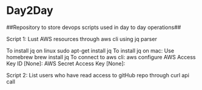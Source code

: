# Day2Day
##Repository to store devops scripts used in day to day operations##

Script 1:
Lust AWS resources through aws cli  using jq parser 

To install jq on linux sudo apt-get install jq
To install jq on mac: Use homebrew brew install jq
To connect to aws cli: aws configure AWS Access Key ID [None]: AWS Secret Access Key [None]: 


Script 2:
List users who have read access to gitHub repo through curl api call
